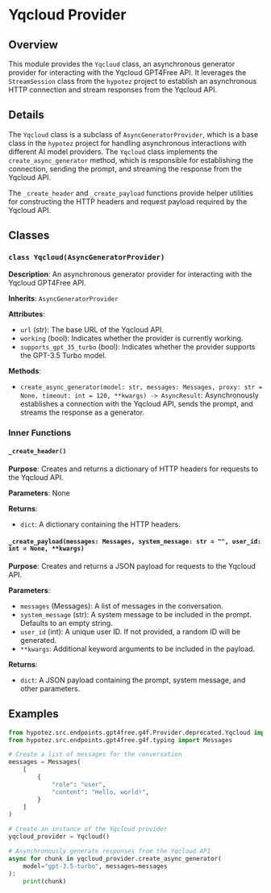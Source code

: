 # Yqcloud Provider

## Overview

This module provides the `Yqcloud` class, an asynchronous generator provider for interacting with the Yqcloud GPT4Free API. It leverages the `StreamSession` class from the `hypotez` project to establish an asynchronous HTTP connection and stream responses from the Yqcloud API.

## Details

The `Yqcloud` class is a subclass of `AsyncGeneratorProvider`, which is a base class in the `hypotez` project for handling asynchronous interactions with different AI model providers. The `Yqcloud` class implements the `create_async_generator` method, which is responsible for establishing the connection, sending the prompt, and streaming the response from the Yqcloud API. 

The `_create_header` and `_create_payload` functions provide helper utilities for constructing the HTTP headers and request payload required by the Yqcloud API.

## Classes

### `class Yqcloud(AsyncGeneratorProvider)`

**Description**: An asynchronous generator provider for interacting with the Yqcloud GPT4Free API.

**Inherits**: `AsyncGeneratorProvider`

**Attributes**:

- `url` (str): The base URL of the Yqcloud API.
- `working` (bool): Indicates whether the provider is currently working.
- `supports_gpt_35_turbo` (bool): Indicates whether the provider supports the GPT-3.5 Turbo model.

**Methods**:

- `create_async_generator(model: str, messages: Messages, proxy: str = None, timeout: int = 120, **kwargs) -> AsyncResult`: Asynchronously establishes a connection with the Yqcloud API, sends the prompt, and streams the response as a generator.

### Inner Functions

#### `_create_header()`

**Purpose**: Creates and returns a dictionary of HTTP headers for requests to the Yqcloud API.

**Parameters**: None

**Returns**:

- `dict`: A dictionary containing the HTTP headers.

#### `_create_payload(messages: Messages, system_message: str = "", user_id: int = None, **kwargs)`

**Purpose**: Creates and returns a JSON payload for requests to the Yqcloud API.

**Parameters**:

- `messages` (Messages): A list of messages in the conversation.
- `system_message` (str): A system message to be included in the prompt. Defaults to an empty string.
- `user_id` (int): A unique user ID. If not provided, a random ID will be generated.
- `**kwargs`: Additional keyword arguments to be included in the payload.

**Returns**:

- `dict`: A JSON payload containing the prompt, system message, and other parameters.

## Examples

```python
from hypotez.src.endpoints.gpt4free.g4f.Provider.deprecated.Yqcloud import Yqcloud
from hypotez.src.endpoints.gpt4free.g4f.typing import Messages

# Create a list of messages for the conversation
messages = Messages(
    [
        {
            "role": "user",
            "content": "Hello, world!",
        }
    ]
)

# Create an instance of the Yqcloud provider
yqcloud_provider = Yqcloud()

# Asynchronously generate responses from the Yqcloud API
async for chunk in yqcloud_provider.create_async_generator(
    model="gpt-3.5-turbo", messages=messages
):
    print(chunk)
```
